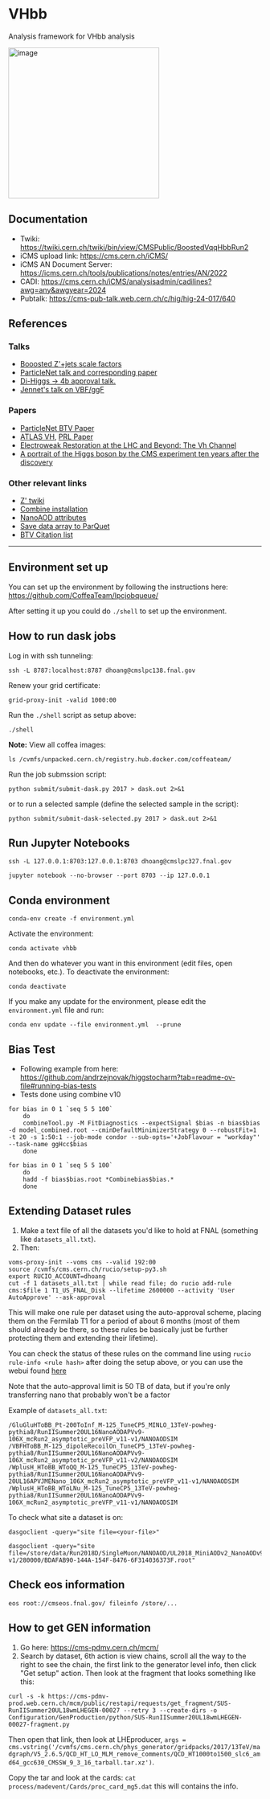 # VHbb
Analysis framework for VHbb analysis


<img src="https://github.com/user-attachments/assets/3c43623f-6a2c-4cc0-ab7d-9013d2eec666" alt="image" width="300"/>


## Documentation
* Twiki: https://twiki.cern.ch/twiki/bin/view/CMSPublic/BoostedVqqHbbRun2
* iCMS upload link: https://cms.cern.ch/iCMS/
* iCMS AN Document Server: https://icms.cern.ch/tools/publications/notes/entries/AN/2022
* CADI: https://cms.cern.ch/iCMS/analysisadmin/cadilines?awg=any&awgyear=2024
* Pubtalk: https://cms-pub-talk.web.cern.ch/c/hig/hig-24-017/640

## References

### Talks
* [Booosted Z'+jets scale factors](https://indico.cern.ch/event/1355112/#16-booosted-zjets-scale-factor)
* [ParticleNet talk and corresponding paper](https://indico.physics.lbl.gov/event/975/contributions/8301/attachments/4047/5437/23.07.31_BOOST_Xbbcc_performance_CL.pdf)
* [Di-Higgs -> 4b approval talk.](https://indico.cern.ch/event/1078870/contributions/4537934/attachments/2313106/3947040/Preapproval_HH4bggF_280921.pdf)
* [Jennet's talk on VBF/ggF](https://indico.physics.lbl.gov/event/975/contributions/8306/attachments/4062/5457/Dickinson_BOOST23_CMSVBF_vf.pdf)

### Papers
* [ParticleNet BTV Paper](https://cds.cern.ch/record/2866276/files/BTV-22-001-pas.pdf)
* [ATLAS VH](https://arxiv.org/abs/2312.07605), [PRL Paper](https://journals.aps.org/prl/abstract/10.1103/PhysRevLett.132.131802)
* [Electroweak Restoration at the LHC and Beyond: The Vh Channel](https://arxiv.org/abs/2012.00774)
* [A portrait of the Higgs boson by the CMS experiment ten years after the discovery]( https://www.nature.com/articles/s41586-022-04892-x)

### Other relevant links
* [Z' twiki](https://twiki.cern.ch/twiki/bin/edit/CMS/EXO24007)
* [Combine installation](https://cms-analysis.github.io/HiggsAnalysis-CombinedLimit/latest/)
* [NanoAOD attributes](https://cms-nanoaod-integration.web.cern.ch/integration/cms-swCMSSW_12_4_X/mc123Xrun3_v10_doc.html)
* [Save data array to ParQuet](https://awkward-array.org/doc/main/reference/generated/ak.to_parquet.html)
* [BTV Citation list](https://btv-wiki.docs.cern.ch/PerformanceCalibration/Citations/)

----
## Environment set up
You can set up the environment by following the instructions here: https://github.com/CoffeaTeam/lpcjobqueue/

After setting it up you could do `./shell` to set up the environment.

## How to run dask jobs

Log in with ssh tunneling:

```
ssh -L 8787:localhost:8787 dhoang@cmslpc138.fnal.gov
```

Renew your grid certificate:

```
grid-proxy-init -valid 1000:00
```

Run the `./shell` script as setup above:

```
./shell
```

**Note:** View all coffea images: 
```
ls /cvmfs/unpacked.cern.ch/registry.hub.docker.com/coffeateam/
```

Run the job submssion script:

```
python submit/submit-dask.py 2017 > dask.out 2>&1
```

or to run a selected sample (define the selected sample in the script):

```
python submit/submit-dask-selected.py 2017 > dask.out 2>&1
```

## Run Jupyter Notebooks

```
ssh -L 127.0.0.1:8703:127.0.0.1:8703 dhoang@cmslpc327.fnal.gov
```

```
jupyter notebook --no-browser --port 8703 --ip 127.0.0.1
```

## Conda environment

```
conda-env create -f environment.yml
```

Activate the environment:

```
conda activate vhbb
```

And then do whatever you want in this environment (edit files, open notebooks, etc.). To deactivate the environment:

```
conda deactivate
```

If you make any update for the environment, please edit the `environment.yml` file and run:

```
conda env update --file environment.yml  --prune
```

## Bias Test
* Following example from here: https://github.com/andrzejnovak/higgstocharm?tab=readme-ov-file#running-bias-tests
* Tests done using combine v10

```
for bias in 0 1 `seq 5 5 100`
    do
    combineTool.py -M FitDiagnostics --expectSignal $bias -n bias$bias -d model_combined.root --cminDefaultMinimizerStrategy 0 --robustFit=1 -t 20 -s 1:50:1 --job-mode condor --sub-opts='+JobFlavour = "workday"' --task-name ggHcc$bias
    done
```

```
for bias in 0 1 `seq 5 5 100`
    do 
    hadd -f bias$bias.root *Combinebias$bias.*
    done
```

## Extending Dataset rules

1. Make a text file of all the datasets you'd like to hold at FNAL (something like `datasets_all.txt`).
2. Then:

```
voms-proxy-init --voms cms --valid 192:00
source /cvmfs/cms.cern.ch/rucio/setup-py3.sh
export RUCIO_ACCOUNT=dhoang
cut -f 1 datasets_all.txt | while read file; do rucio add-rule cms:$file 1 T1_US_FNAL_Disk --lifetime 2600000 --activity 'User AutoApprove' --ask-approval
```

This will make one rule per dataset using the auto-approval scheme, placing them on the Fermilab T1 for a period of about 6 months (most of them should already be there, so these rules be basically just be further protecting them and extending their lifetime).

You can check the status of these rules on the command line using `rucio rule-info <rule hash>` after doing the setup above, or you can use the webui found [here](https://cms-rucio-webui.cern.ch/) 

Note that the auto-approval limit is 50 TB of data, but if you're only transferring nano that probably won't be a factor

Example of  `datasets_all.txt`:

```
/GluGluHToBB_Pt-200ToInf_M-125_TuneCP5_MINLO_13TeV-powheg-pythia8/RunIISummer20UL16NanoAODAPVv9-106X_mcRun2_asymptotic_preVFP_v11-v1/NANOAODSIM
/VBFHToBB_M-125_dipoleRecoilOn_TuneCP5_13TeV-powheg-pythia8/RunIISummer20UL16NanoAODAPVv9-106X_mcRun2_asymptotic_preVFP_v11-v2/NANOAODSIM
/WplusH_HToBB_WToQQ_M-125_TuneCP5_13TeV-powheg-pythia8/RunIISummer20UL16NanoAODAPVv9-20UL16APVJMENano_106X_mcRun2_asymptotic_preVFP_v11-v1/NANOAODSIM
/WplusH_HToBB_WToLNu_M-125_TuneCP5_13TeV-powheg-pythia8/RunIISummer20UL16NanoAODAPVv9-106X_mcRun2_asymptotic_preVFP_v11-v1/NANOAODSIM
```

To check what site a dataset is on:

```
dasgoclient -query="site file=<your-file>"
```

```
dasgoclient -query="site file=/store/data/Run2018D/SingleMuon/NANOAOD/UL2018_MiniAODv2_NanoAODv9-v1/280000/BDAFAB90-144A-154F-8476-6F314036373F.root"
```

## Check eos information

```
eos root://cmseos.fnal.gov/ fileinfo /store/...
```

## How to get GEN information

1. Go here: https://cms-pdmv.cern.ch/mcm/
2. Search by dataset, 6th action is view chains, scroll all the way to the right to see the chain, the first link to the generator level info, then click "Get setup" action. Then look at the fragment that looks something like this:

```
curl -s -k https://cms-pdmv-prod.web.cern.ch/mcm/public/restapi/requests/get_fragment/SUS-RunIISummer20UL18wmLHEGEN-00027 --retry 3 --create-dirs -o Configuration/GenProduction/python/SUS-RunIISummer20UL18wmLHEGEN-00027-fragment.py
```

Then open that link, then look at LHEproducer, `args = cms.vstring('/cvmfs/cms.cern.ch/phys_generator/gridpacks/2017/13TeV/madgraph/V5_2.6.5/QCD_HT_LO_MLM_remove_comments/QCD_HT1000to1500_slc6_amd64_gcc630_CMSSW_9_3_16_tarball.tar.xz')`. 

Copy the tar and look at the cards: `cat process/madevent/Cards/proc_card_mg5.dat` this will contains the info. 








